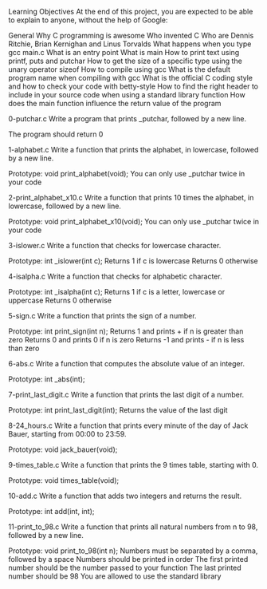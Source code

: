 Learning Objectives
At the end of this project, you are expected to be able to explain to anyone, without the help of Google:

General
Why C programming is awesome
Who invented C
Who are Dennis Ritchie, Brian Kernighan and Linus Torvalds
What happens when you type gcc main.c
What is an entry point
What is main
How to print text using printf, puts and putchar
How to get the size of a specific type using the unary operator sizeof
How to compile using gcc
What is the default program name when compiling with gcc
What is the official C coding style and how to check your code with betty-style
How to find the right header to include in your source code when using a standard library function
How does the main function influence the return value of the program

0-putchar.c  Write a program that prints _putchar, followed by a new line.

The program should return 0

1-alphabet.c  Write a function that prints the alphabet, in lowercase, followed by a new line.

Prototype: void print_alphabet(void);
You can only use _putchar twice in your code

2-print_alphabet_x10.c  Write a function that prints 10 times the alphabet, in lowercase, followed by a new line.

Prototype: void print_alphabet_x10(void);
You can only use _putchar twice in your code

3-islower.c  Write a function that checks for lowercase character.

Prototype: int _islower(int c);
Returns 1 if c is lowercase
Returns 0 otherwise

4-isalpha.c  Write a function that checks for alphabetic character.

Prototype: int _isalpha(int c);
Returns 1 if c is a letter, lowercase or uppercase
Returns 0 otherwise

5-sign.c  Write a function that prints the sign of a number.

Prototype: int print_sign(int n);
Returns 1 and prints + if n is greater than zero
Returns 0 and prints 0 if n is zero
Returns -1 and prints - if n is less than zero

6-abs.c  Write a function that computes the absolute value of an integer.

Prototype: int _abs(int);

7-print_last_digit.c  Write a function that prints the last digit of a number.

Prototype: int print_last_digit(int);
Returns the value of the last digit

8-24_hours.c  Write a function that prints every minute of the day of Jack Bauer, starting from 00:00 to 23:59.

Prototype: void jack_bauer(void);

9-times_table.c  Write a function that prints the 9 times table, starting with 0.

Prototype: void times_table(void);

10-add.c  Write a function that adds two integers and returns the result.

Prototype: int add(int, int);

11-print_to_98.c  Write a function that prints all natural numbers from n to 98, followed by a new line.

Prototype: void print_to_98(int n);
Numbers must be separated by a comma, followed by a space
Numbers should be printed in order
The first printed number should be the number passed to your function
The last printed number should be 98
You are allowed to use the standard library
